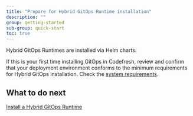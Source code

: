 ```yaml
---
title: "Prepare for Hybrid GitOps Runtime installation"
description: ""
group: getting-started
sub-group: quick-start
toc: true
---
```


Hybrid GitOps Runtimes are installed via Helm charts. 
 
If this is your first time installing GitOps in Codefresh, review and confirm that your deployment environment conforms to the minimum requirements for Hybrid GitOps installation. Check the [system requirements]({{site.baseurl}}/docs/gitops-runtime/hybrid-gitops-helm-installation/#minimum-system-requirements).  

 

## What to do next
[Install a Hybrid GitOps Runtime]({{site.baseurl}}/docs/quick-start/gitops-quick-start/runtime/)

